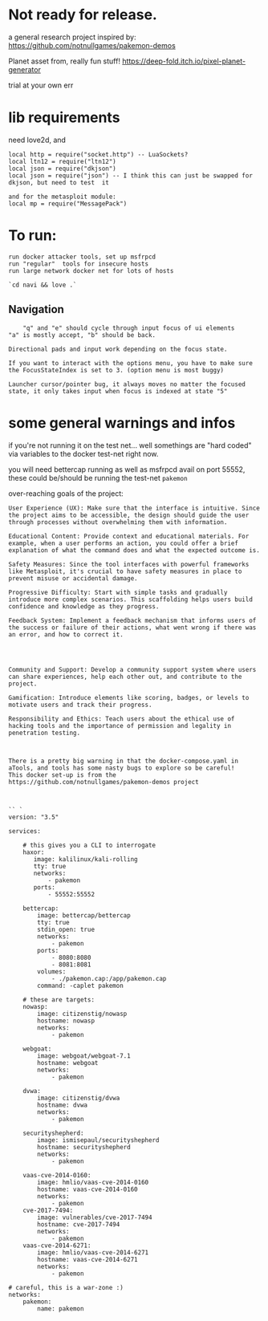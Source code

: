 
# Not ready for release. 

a general research project inspired by:
https://github.com/notnullgames/pakemon-demos

Planet asset from, really fun stuff! 
https://deep-fold.itch.io/pixel-planet-generator

trial at your own err

# lib requirements 
need love2d, and 
```
local http = require("socket.http") -- LuaSockets?
local ltn12 = require("ltn12")
local json = require("dkjson")
local json = require("json") -- I think this can just be swapped for dkjson, but need to test  it

and for the metasploit module: 
local mp = require("MessagePack")

```
# To run:
``` 
run docker attacker tools, set up msfrpcd
run "regular"  tools for insecure hosts
run large network docker net for lots of hosts

`cd navi && love .`
```

## Navigation
```
    "q" and "e" should cycle through input focus of ui elements
"a" is mostly accept, "b" should be back. 

Directional pads and input work depending on the focus state. 

If you want to interact with the options menu, you have to make sure the FocusStateIndex is set to 3. (option menu is most buggy)

Launcher cursor/pointer bug, it always moves no matter the focused state, it only takes input when focus is indexed at state "5"
```

# some general warnings and infos 

if you're not running it on the test net... well somethings are "hard coded" via variables to the docker test-net right now.

you will need bettercap running as well as msfrpcd avail on port 55552, these could be/should be running the test-net `pakemon` 


over-reaching goals of the project:

    User Experience (UX): Make sure that the interface is intuitive. Since the project aims to be accessible, the design should guide the user through processes without overwhelming them with information.

    Educational Content: Provide context and educational materials. For example, when a user performs an action, you could offer a brief explanation of what the command does and what the expected outcome is.

    Safety Measures: Since the tool interfaces with powerful frameworks like Metasploit, it's crucial to have safety measures in place to prevent misuse or accidental damage.

    Progressive Difficulty: Start with simple tasks and gradually introduce more complex scenarios. This scaffolding helps users build confidence and knowledge as they progress.

    Feedback System: Implement a feedback mechanism that informs users of the success or failure of their actions, what went wrong if there was an error, and how to correct it.




    Community and Support: Develop a community support system where users can share experiences, help each other out, and contribute to the project.

    Gamification: Introduce elements like scoring, badges, or levels to motivate users and track their progress.

    Responsibility and Ethics: Teach users about the ethical use of hacking tools and the importance of permission and legality in penetration testing.

```


There is a pretty big warning in that the docker-compose.yaml in aTools, and tools has some nasty bugs to explore so be careful! 
This docker set-up is from the https://github.com/notnullgames/pakemon-demos project



`` `
version: "3.5"

services:
    
    # this gives you a CLI to interrogate
    haxor:
       image: kalilinux/kali-rolling
       tty: true
       networks:
           - pakemon
       ports:
           - 55552:55552

    bettercap:
        image: bettercap/bettercap
        tty: true
        stdin_open: true
        networks:
            - pakemon
        ports:
            - 8080:8080
            - 8081:8081
        volumes:
            - ./pakemon.cap:/app/pakemon.cap
        command: -caplet pakemon

    # these are targets:
    nowasp:
        image: citizenstig/nowasp
        hostname: nowasp
        networks:
            - pakemon
    
    webgoat:
        image: webgoat/webgoat-7.1
        hostname: webgoat
        networks:
            - pakemon
    
    dvwa:
        image: citizenstig/dvwa
        hostname: dvwa
        networks:
            - pakemon
    
    securityshepherd:
        image: ismisepaul/securityshepherd
        hostname: securityshepherd
        networks:
            - pakemon

    vaas-cve-2014-0160:
        image: hmlio/vaas-cve-2014-0160
        hostname: vaas-cve-2014-0160
        networks:
            - pakemon
    cve-2017-7494:
        image: vulnerables/cve-2017-7494
        hostname: cve-2017-7494
        networks:
            - pakemon
    vaas-cve-2014-6271:
        image: hmlio/vaas-cve-2014-6271
        hostname: vaas-cve-2014-6271
        networks:
            - pakemon

# careful, this is a war-zone :)
networks:
    pakemon:
        name: pakemon
```



